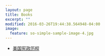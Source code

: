 ```yaml
---
layout: page
title: Books
excerpt: ""
modified: 2016-03-26T19:44:38.564948-04:00
image:
  feature: so-simple-sample-image-4.jpg
---
```


* [美国宪政历程](usa_constitutional.html)
